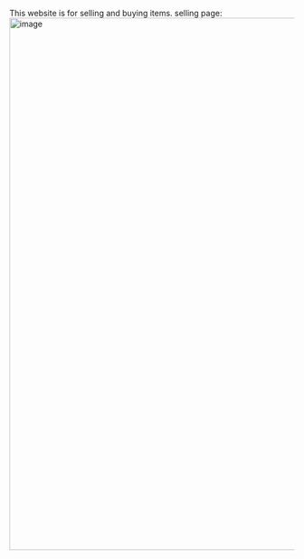 This website is for selling and buying items.
selling page:
<img width="940" alt="image" src="https://github.com/Yo-Joshwa/Foodiee/assets/165953518/4f2ef762-216c-470a-8f68-850057ec8587">
